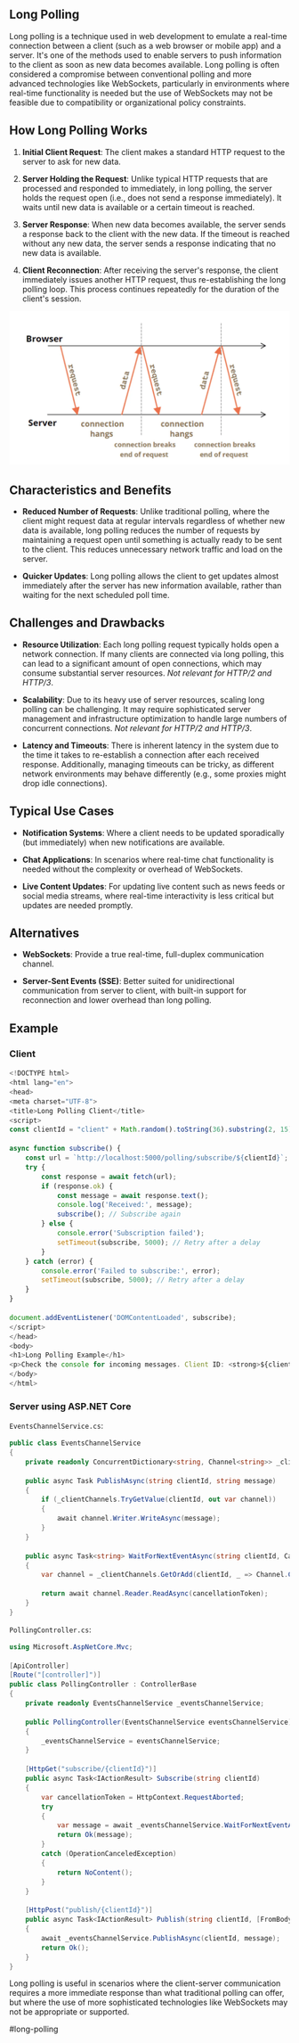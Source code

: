 ## Long Polling

Long polling is a technique used in web development to emulate a real-time connection between a client (such as a web browser or mobile app) and a server. It's one of the methods used to enable servers to push information to the client as soon as new data becomes available. Long polling is often considered a compromise between conventional polling and more advanced technologies like WebSockets, particularly in environments where real-time functionality is needed but the use of WebSockets may not be feasible due to compatibility or organizational policy constraints.

## How Long Polling Works

1. __Initial Client Request__: The client makes a standard HTTP request to the server to ask for new data.

2. __Server Holding the Request__: Unlike typical HTTP requests that are processed and responded to immediately, in long polling, the server holds the request open (i.e., does not send a response immediately). It waits until new data is available or a certain timeout is reached.

3. __Server Response__: When new data becomes available, the server sends a response back to the client with the new data. If the timeout is reached without any new data, the server sends a response indicating that no new data is available.

4. __Client Reconnection__: After receiving the server's response, the client immediately issues another HTTP request, thus re-establishing the long polling loop. This process continues repeatedly for the duration of the client's session.

![Long polling](_images/long-polling.webp)

## Characteristics and Benefits

* __Reduced Number of Requests__: Unlike traditional polling, where the client might request data at regular intervals regardless of whether new data is available, long polling reduces the number of requests by maintaining a request open until something is actually ready to be sent to the client. This reduces unnecessary network traffic and load on the server.

* __Quicker Updates__: Long polling allows the client to get updates almost immediately after the server has new information available, rather than waiting for the next scheduled poll time.

## Challenges and Drawbacks

* __Resource Utilization__: Each long polling request typically holds open a network connection. If many clients are connected via long polling, this can lead to a significant amount of open connections, which may consume substantial server resources. _Not relevant for HTTP/2 and HTTP/3_.

* __Scalability__: Due to its heavy use of server resources, scaling long polling can be challenging. It may require sophisticated server management and infrastructure optimization to handle large numbers of concurrent connections. _Not relevant for HTTP/2 and HTTP/3_.

* __Latency and Timeouts__: There is inherent latency in the system due to the time it takes to re-establish a connection after each received response. Additionally, managing timeouts can be tricky, as different network environments may behave differently (e.g., some proxies might drop idle connections).

## Typical Use Cases

* __Notification Systems__: Where a client needs to be updated sporadically (but immediately) when new notifications are available.

* __Chat Applications__: In scenarios where real-time chat functionality is needed without the complexity or overhead of WebSockets.

* __Live Content Updates__: For updating live content such as news feeds or social media streams, where real-time interactivity is less critical but updates are needed promptly.

## Alternatives

* __WebSockets__: Provide a true real-time, full-duplex communication channel.

* __Server-Sent Events (SSE)__: Better suited for unidirectional communication from server to client, with built-in support for reconnection and lower overhead than long polling.

## Example

### Client

```javascript
<!DOCTYPE html>
<html lang="en">
<head>
<meta charset="UTF-8">
<title>Long Polling Client</title>
<script>
const clientId = "client" + Math.random().toString(36).substring(2, 15); // Generate a random client ID

async function subscribe() {
    const url = `http://localhost:5000/polling/subscribe/${clientId}`;
    try {
        const response = await fetch(url);
        if (response.ok) {
            const message = await response.text();
            console.log('Received:', message);
            subscribe(); // Subscribe again
        } else {
            console.error('Subscription failed');
            setTimeout(subscribe, 5000); // Retry after a delay
        }
    } catch (error) {
        console.error('Failed to subscribe:', error);
        setTimeout(subscribe, 5000); // Retry after a delay
    }
}

document.addEventListener('DOMContentLoaded', subscribe);
</script>
</head>
<body>
<h1>Long Polling Example</h1>
<p>Check the console for incoming messages. Client ID: <strong>${clientId}</strong></p>
</body>
</html>
```

### Server using ASP.NET Core

`EventsChannelService.cs`:

```csharp
public class EventsChannelService
{
    private readonly ConcurrentDictionary<string, Channel<string>> _clientChannels = new ConcurrentDictionary<string, Channel<string>>();

    public async Task PublishAsync(string clientId, string message)
    {
        if (_clientChannels.TryGetValue(clientId, out var channel))
        {
            await channel.Writer.WriteAsync(message);
        }
    }

    public async Task<string> WaitForNextEventAsync(string clientId, CancellationToken cancellationToken)
    {
        var channel = _clientChannels.GetOrAdd(clientId, _ => Channel.CreateUnbounded<string>());

        return await channel.Reader.ReadAsync(cancellationToken);
    }
}
```

`PollingController.cs`:

```csharp
using Microsoft.AspNetCore.Mvc;

[ApiController]
[Route("[controller]")]
public class PollingController : ControllerBase
{
    private readonly EventsChannelService _eventsChannelService;

    public PollingController(EventsChannelService eventsChannelService)
    {
        _eventsChannelService = eventsChannelService;
    }

    [HttpGet("subscribe/{clientId}")]
    public async Task<IActionResult> Subscribe(string clientId)
    {
        var cancellationToken = HttpContext.RequestAborted;
        try
        {
            var message = await _eventsChannelService.WaitForNextEventAsync(clientId, cancellationToken);
            return Ok(message);
        }
        catch (OperationCanceledException)
        {
            return NoContent();
        }
    }

    [HttpPost("publish/{clientId}")]
    public async Task<IActionResult> Publish(string clientId, [FromBody] string message)
    {
        await _eventsChannelService.PublishAsync(clientId, message);
        return Ok();
    }
}
```

Long polling is useful in scenarios where the client-server communication requires a more immediate response than what traditional polling can offer, but where the use of more sophisticated technologies like WebSockets may not be appropriate or supported.

#long-polling
